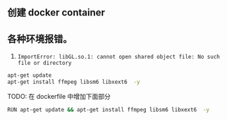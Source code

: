 ## 创建 docker container

## 各种环境报错。
1. `ImportError: libGL.so.1: cannot open shared object file: No such file or directory`

```bash
apt-get update
apt-get install ffmpeg libsm6 libxext6  -y
```

TODO: 在 dockerfile 中增加下面部分
```bash
RUN apt-get update && apt-get install ffmpeg libsm6 libxext6  -y
```

